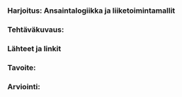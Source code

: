 ### Harjoitus:  Ansaintalogiikka ja liiketoimintamallit

### Tehtäväkuvaus:

### Lähteet ja linkit

### Tavoite:


### Arviointi:


